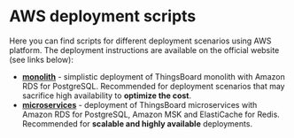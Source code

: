 # AWS deployment scripts

Here you can find scripts for different deployment scenarios using AWS platform. 
The deployment instructions are available on the official website (see links below):

- [**monolith**](https://thingsboard.io/docs/user-guide/install/cluster/aws-monolith-setup/) - simplistic deployment of ThingsBoard monolith 
with Amazon RDS for PostgreSQL. 
Recommended for deployment scenarios that may sacrifice high availability to **optimize the cost**. 
- [**microservices**](https://thingsboard.io/docs/user-guide/install/cluster/aws-microservices-setup/) - deployment of ThingsBoard microservices 
with Amazon RDS for PostgreSQL, Amazon MSK 
and ElastiCache for Redis. Recommended for **scalable and highly available** deployments.
